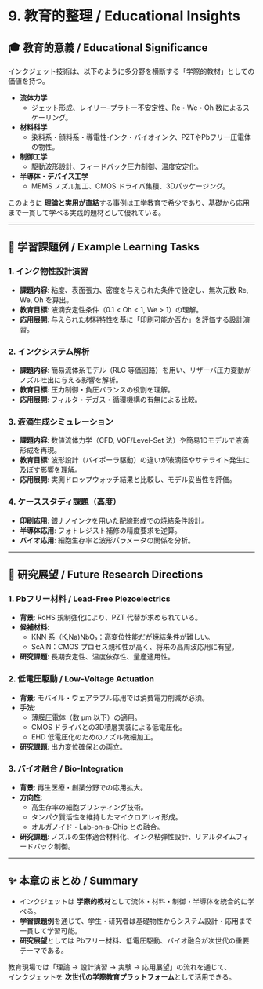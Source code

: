 # 9. 教育的整理 / Educational Insights

## 🎓 教育的意義 / Educational Significance
インクジェット技術は、以下のように多分野を横断する「学際的教材」としての価値を持つ。  

- **流体力学**  
  - ジェット形成、レイリー–プラトー不安定性、Re・We・Oh 数によるスケーリング。  
- **材料科学**  
  - 染料系・顔料系・導電性インク・バイオインク、PZTやPbフリー圧電体の物性。  
- **制御工学**  
  - 駆動波形設計、フィードバック圧力制御、温度安定化。  
- **半導体・デバイス工学**  
  - MEMS ノズル加工、CMOS ドライバ集積、3Dパッケージング。  

このように **理論と実用が直結**する事例は工学教育で希少であり、基礎から応用まで一貫して学べる実践的題材として優れている。  

---

## 📝 学習課題例 / Example Learning Tasks

### 1. インク物性設計演習
- **課題内容**: 粘度、表面張力、密度を与えられた条件で設定し、無次元数 Re, We, Oh を算出。  
- **教育目標**: 液滴安定性条件（0.1 < Oh < 1, We > 1）の理解。  
- **応用展開**: 与えられた材料特性を基に「印刷可能か否か」を評価する設計演習。

### 2. インクシステム解析
- **課題内容**: 簡易流体系モデル（RLC 等価回路）を用い、リザーバ圧力変動がノズル吐出に与える影響を解析。  
- **教育目標**: 圧力制御・負圧バランスの役割を理解。  
- **応用展開**: フィルタ・デガス・循環機構の有無による比較。

### 3. 液滴生成シミュレーション
- **課題内容**: 数値流体力学（CFD, VOF/Level-Set 法）や簡易1Dモデルで液滴形成を再現。  
- **教育目標**: 波形設計（バイポーラ駆動）の違いが液滴径やサテライト発生に及ぼす影響を理解。  
- **応用展開**: 実測ドロップウォッチ結果と比較し、モデル妥当性を評価。

### 4. ケーススタディ課題（高度）
- **印刷応用**: 銀ナノインクを用いた配線形成での焼結条件設計。  
- **半導体応用**: フォトレジスト補修の精度要求を逆算。  
- **バイオ応用**: 細胞生存率と波形パラメータの関係を分析。

---

## 🔭 研究展望 / Future Research Directions

### 1. Pbフリー材料 / Lead-Free Piezoelectrics
- **背景**: RoHS 規制強化により、PZT 代替が求められている。  
- **候補材料**:
  - KNN 系（K,Na)NbO₃：高変位性能だが焼結条件が難しい。  
  - ScAlN：CMOS プロセス親和性が高く、将来の高周波応用に有望。  
- **研究課題**: 長期安定性、温度依存性、量産適用性。

### 2. 低電圧駆動 / Low-Voltage Actuation
- **背景**: モバイル・ウェアラブル応用では消費電力削減が必須。  
- **手法**:
  - 薄膜圧電体（数 µm 以下）の適用。  
  - CMOS ドライバとの3D積層実装による低電圧化。  
  - EHD 低電圧化のためのノズル微細加工。  
- **研究課題**: 出力変位確保との両立。

### 3. バイオ融合 / Bio-Integration
- **背景**: 再生医療・創薬分野での応用拡大。  
- **方向性**:
  - 高生存率の細胞プリンティング技術。  
  - タンパク質活性を維持したマイクロアレイ形成。  
  - オルガノイド・Lab-on-a-Chip との融合。  
- **研究課題**: ノズルの生体適合材料化、インク粘弾性設計、リアルタイムフィードバック制御。

---

## ✨ 本章のまとめ / Summary
- インクジェットは **学際的教材**として流体・材料・制御・半導体を統合的に学べる。  
- **学習課題例**を通じて、学生・研究者は基礎物性からシステム設計・応用まで一貫して学習可能。  
- **研究展望**としては Pbフリー材料、低電圧駆動、バイオ融合が次世代の重要テーマである。  

教育現場では「理論 → 設計演習 → 実験 → 応用展望」の流れを通じて、  
インクジェットを **次世代の学際教育プラットフォーム**として活用できる。
